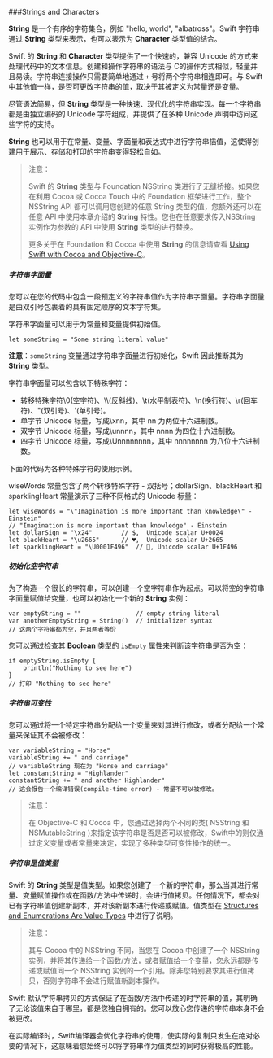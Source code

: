 ###Strings and Characters

**String** 是一个有序的字符集合，例如 "hello, world", "albatross"。Swift 字符串通过 **String** 类型来表示，也可以表示为 **Character** 类型值的结合。

Swift 的 **String** 和 **Character** 类型提供了一个快速的，兼容 Unicode 的方式来处理代码中的文本信息。创建和操作字符串的语法与 C的操作方式相似，轻量并且易读。字符串连接操作只需要简单地通过 `+` 号将两个字符串相连即可。与 Swift 中其他值一样，是否可更改字符串的值，取决于其被定义为常量还是变量。

尽管语法简易，但 **String** 类型是一种快速、现代化的字符串实现。每一个字符串都是由独立编码的 Unicode 字符组成，并提供了在多种 Unicode 声明中访问这些字符的支持。

**String** 也可以用于在常量、变量、字面量和表达式中进行字符串插值，这使得创建用于展示、存储和打印的字符串变得轻松自如。

> 注意：
> 
> Swift 的 **String** 类型与 Foundation NSString 类进行了无缝桥接。如果您在利用 Cocoa 或 Cocoa Touch 中的 Foundation 框架进行工作，整个 NSString API 都可以调用您创建的任意 String 类型的值，您额外还可以在任意 API 中使用本章介绍的 **String** 特性。您也在任意要求传入NSString 实例作为参数的 API 中使用 **String** 类型的进行替换。
>
>更多关于在 Foundation 和 Cocoa 中使用 **String** 的信息请查看 [Using Swift with Cocoa and Objective-C](https://developer.apple.com/library/prerelease/ios/documentation/Swift/Conceptual/BuildingCocoaApps/index.html#//apple_ref/doc/uid/TP40014216)。

##### 字符串字面量

您可以在您的代码中包含一段预定义的字符串值作为字符串字面量。字符串字面量是由双引号包裹着的具有固定顺序的文本字符集。

字符串字面量可以用于为常量和变量提供初始值。

```
let someString = "Some string literal value"
```

**注意**：`someString` 变量通过字符串字面量进行初始化，Swift 因此推断其为 **String** 类型。

字符串字面量可以包含以下特殊字符：

*	转移特殊字符\0(空字符)、\\\\(反斜线)、\t(水平制表符)、\n(换行符)、\r(回车符)、\"(双引号)、\'(单引号)。
*	单字节 Unicode 标量，写成\xnn，其中 nn 为两位十六进制数。
*	双字节 Unicode 标量，写成\unnnn，其中 nnnn 为四位十六进制数。
*	四字节 Unicode 标量，写成\Unnnnnnnn，其中 nnnnnnnn 为八位十六进制数。

下面的代码为各种特殊字符的使用示例。

wiseWords 常量包含了两个转移特殊字符 - 双括号；dollarSign、blackHeart 和 sparklingHeart 常量演示了三种不同格式的 Unicode 标量：

```
let wiseWords = "\"Imagination is more important than knowledge\" - Einstein"
// "Imagination is more important than knowledge" - Einstein
let dollarSign = "\x24"        // $,  Unicode scalar U+0024
let blackHeart = "\u2665"      // ♥,  Unicode scalar U+2665
let sparklingHeart = "\U0001F496"  // 💖, Unicode scalar U+1F496
```

##### 初始化空字符串

为了构造一个很长的字符串，可以创建一个空字符串作为起点。可以将空的字符串字面量赋值给变量，也可以初始化一个新的 **String** 实例：

```
var emptyString = ""               // empty string literal
var anotherEmptyString = String()  // initializer syntax
// 这两个字符串都为空，并且两者等价
```

您可以通过检查其 **Boolean** 类型的 `isEmpty` 属性来判断该字符串是否为空：

```
if emptyString.isEmpty {
    println("Nothing to see here")
}
// 打印 "Nothing to see here"
```

##### 字符串可变性

您可以通过将一个特定字符串分配给一个变量来对其进行修改，或者分配给一个常量来保证其不会被修改：

```
var variableString = "Horse"
variableString += " and carriage"
// variableString 现在为 "Horse and carriage"
let constantString = "Highlander"
constantString += " and another Highlander"
// 这会报告一个编译错误(compile-time error) - 常量不可以被修改。
```

> 注意：
>
> 在 Objective-C 和 Cocoa 中，您通过选择两个不同的类( NSString 和 NSMutableString )来指定该字符串是否是否可以被修改，Swift中的则仅通过定义变量或者常量来决定，实现了多种类型可变性操作的统一。

##### 字符串是值类型

Swift 的 **String** 类型是值类型。如果您创建了一个新的字符串，那么当其进行常量、变量赋值操作或在函数/方法中传递时，会进行值拷贝。任何情况下，都会对已有字符串值创建新副本，并对该新副本进行传递或赋值。值类型在 [Structures and Enumerations Are Value Types](https://developer.apple.com/library/prerelease/ios/documentation/Swift/Conceptual/Swift_Programming_Language/ClassesAndStructures.html#//apple_ref/doc/uid/TP40014097-CH13-XID_104) 中进行了说明。

> 注意：
>
> 其与 Cocoa 中的 NSString 不同，当您在 Cocoa 中创建了一个 NSString 实例，并将其传递给一个函数/方法，或者赋值给一个变量，您永远都是传递或赋值同一个 NSString 实例的一个引用。除非您特别要求其进行值拷贝，否则字符串不会进行赋值新副本操作。

Swift 默认字符串拷贝的方式保证了在函数/方法中传递的时字符串的值，其明确了无论该值来自于哪里，都是您独自拥有的。您可以放心您传递的字符串本身不会被更改。

在实际编译时，Swift编译器会优化字符串的使用，使实际的复制只发生在绝对必要的情况下，这意味着您始终可以将字符串作为值类型的同时获得极高的性能。









